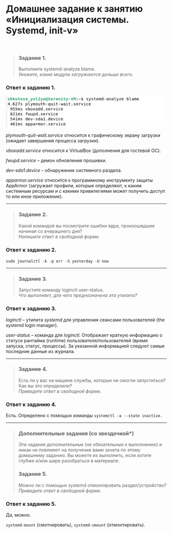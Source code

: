 # Домашнее задание к занятию «Инициализация системы. Systemd, init-v»
<br>

> ### Задание 1.
> Выполните systemd-analyze blame.  
> *Укажите, какие модули загружаются дольше всего.*
>
### Ответ к заданию 1.
<kbd><img src="/img/slinc-3.1.1.png"></kbd>
 
*plymouth-quit-wait.service* относится к графическому экрану загрузки (ожидает завершения процесса загрузки).

*vboxadd.service* относится к VirtualBox (дополнения для гостевой ОС).

*fwupd.service* – демон обновления прошивки.

*dev-sda1.device* – обнаружение системного раздела.

*apparmor.service* относится к программному инструменту защиты AppArmor (загружает профили, которые определяют, к каким системным ресурсам и с какими привилегиями может получить доступ то или иное приложение).

---

> ### Задание 2.
> Какой командой вы посмотрите ошибки ядра, произошедшие начиная со вчерашнего дня?  
> *Напишите ответ в свободной форме.*
> 
### Ответ к заданию 2.
```sudo journalctl -k -p err -S yesterday -U now```

---

> ### Задание 3.
> Запустите команду loginctl user-status.  
> *Что выполняет, для чего предназначена эта утилита?*
> 
### Ответ к заданию 3.
*loginctl* – утилита *systemd* для управления сеансами пользователей (the systemd login manager).

*user-status* – команда для *loginctl*. Отображает краткую информацию о статусе рантайма (runtime) пользователя/пользователей (время запуска, статус, процессы). За указанной информацией следуют самые последние данные из журнала.

---

> ### Задание 4.
> Есть ли у вас на машине службы, которые не смогли запуститься? Как вы это определили?  
> *Приведите ответ в свободной форме.*
> 
### Ответ к заданию 4.
Есть. Определено с помощью команды ```systemctl -a --state inactive.```

---

> ### Дополнительные задания (со звездочкой*)
> Эти задания дополнительные (не обязательные к выполнению) и никак не повлияют на получение вами зачета по этому домашнему заданию. Вы можете их выполнить, если хотите глубже и/или шире разобраться в материале.
> 
> ### Задание 5.
> Можно ли с помощью systemd отмонтировать раздел/устройство?  
> *Приведите ответ в свободной форме.*
> 
### Ответ к заданию 5.
Да, можно.

```systemd-mount``` (смотнировать), ```systemd-umount``` (отмонтировать).
